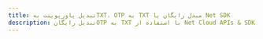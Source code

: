 ---title: تبدیل پاورپوینت بهTXT، OTP به TXT مبدل رایگان یا Net SDKdescription: تبدیل رایگانOTP به TXT با استفاده از Net Cloud APIs & SDK. همچنین اسناد Microsoft PowerPoint را در Cloud ایجاد، ویرایش و رندر کنید.---